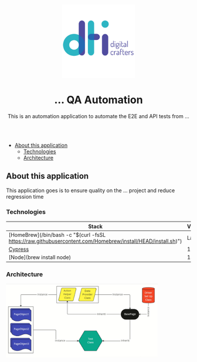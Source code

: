 
<p align="center">
  <img src="assets/logo-dti.png" alt="Logo" width="auto" height="200">
  <h1 align="center">... QA Automation</h1>
  <p align="center">
    This is an automation application to automate the E2E and API tests from ...
  </p>

<br />


<br />


- [About this application](#about-this-application)
    - [Technologies](#technologies)
    - [Architecture](#architecture)


## About this application

This application goes is to ensure quality on the ... project and reduce regression time

### Technologies

| Stack                                                                                      | Version |
|--------------------------------------------------------------------------------------------|---------|
| [HomeBrew](/bin/bash -c "$(curl -fsSL https://raw.githubusercontent.com/Homebrew/install/HEAD/install.sh)") | Latest      |
| [Cypress](https://github.com/bonigarcia/webdrivermanager)                       | 13.7.2  |
| [Node](brew install node)                                                       | 18.15.0 |

### Architecture

<img src="assets/Architecture.png" alt="Architecture" width="auto" height="200">

